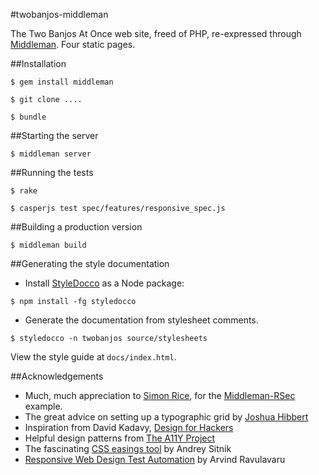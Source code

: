 #twobanjos-middleman

The Two Banjos At Once web site, freed of PHP, re-expressed through [Middleman](). Four static pages.

##Installation

````
$ gem install middleman

$ git clone ....

$ bundle
````

##Starting the server<a name="server"></a>

````
$ middleman server
````

##Running the tests

````
$ rake
````

````
$ casperjs test spec/features/responsive_spec.js
````

##Building a production version

````
$ middleman build
````

##Generating the style documentation

* Install [StyleDocco](http://jacobrask.github.io/styledocco/) as a Node package:

````
$ npm install -fg styledocco
````

* Generate the documentation from stylesheet comments.

````
$ styledocco -n twobanjos source/stylesheets
````

View the style guide at `docs/index.html`.

##Acknowledgements

- Much, much appreciation to [Simon Rice](https://github.com/simonrice), for the [Middleman-RSec](https://github.com/simonrice/middleman-rspec) example.
- The great advice on setting up a typographic grid by [Joshua Hibbert](http://joshnh.com/2011/08/03/how-to-set-up-a-baseline-grid/)
- Inspiration from David Kadavy, [Design for Hackers](http://designforhackers.com/)
- Helpful design patterns from [The A11Y Project](http://a11yproject.com/)
- The fascinating [CSS easings tool](http://easings.net/) by Andrey Sitnik
- [Responsive Web Design Test Automation](http://thejackalofjavascript.com/responsive-web-design-test-automation/) by Arvind Ravulavaru

